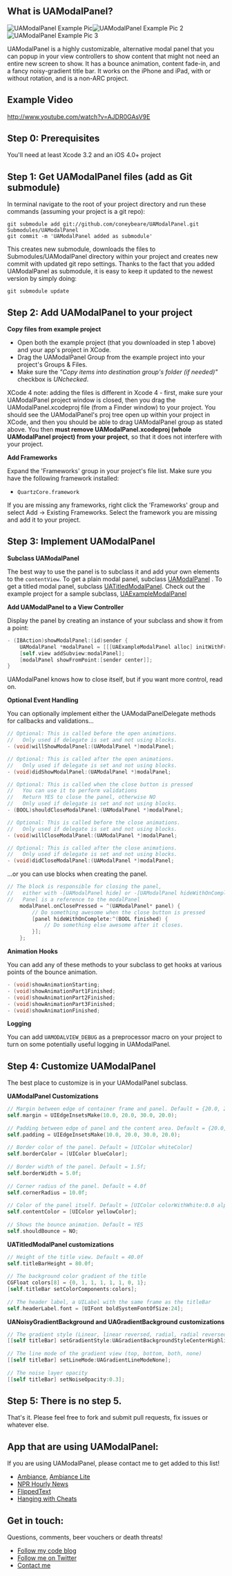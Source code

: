 What is UAModalPanel?
---------------------

![UAModalPanel Example Pic](http://files.urbanapps.com/images/_UAModalPanel.jpg "UAModalPanel Example Pic")![UAModalPanel Example Pic 2](http://files.urbanapps.com/images/_UAModalPanel2.jpg "UAModalPanel Example Pic 2")![UAModalPanel Example Pic 3](http://files.urbanapps.com/images/_UAModalPanel3.jpg "UAModalPanel Example Pic 3")

UAModalPanel is a highly customizable, alternative modal panel that you can popup in your view controllers to show content that might not need an entire new screen to show. It has a bounce animation, content fade-in, and a fancy noisy-gradient title bar. It works on the iPhone and iPad, with or without rotation, and is a non-ARC project.

Example Video
---------------------
http://www.youtube.com/watch?v=AJDR0GAsV9E



Step 0: Prerequisites
---------------------
You'll need at least Xcode 3.2 and an iOS 4.0+ project


Step 1: Get UAModalPanel files (add as Git submodule)
----------------
In terminal navigate to the root of your project directory and run these commands (assuming your project is a git repo):

    git submodule add git://github.com/coneybeare/UAModalPanel.git Submodules/UAModalPanel
    git commit -m 'UAModalPanel added as submodule'

This creates new submodule, downloads the files to Submodules/UAModalPanel directory within your project and creates new commit with updated git repo settings. Thanks to the fact that you added UAModalPanel as submodule, it is easy to keep it updated to the newest version by simply doing:

    git submodule update


Step 2: Add UAModalPanel to your project
------------------------------------

**Copy files from example project**

* Open both the example project (that you downloaded in step 1 above) and your app's project in XCode.
* Drag the UAModalPanel Group from the example project into your project's Groups & Files.
* Make sure the _"Copy items into destination group's folder (if needed)"_ checkbox is _UNchecked_.

XCode 4 note: adding the files is different in Xcode 4 - first, make sure your UAModalPanel project window is closed, then you drag the UAModalPanel.xcodeproj file (from a Finder window) to your project. You should see the UAModalPanel's proj tree open up within your project in XCode, and then you should be able to drag UAModalPanel group as stated above. You then **must remove UAModalPanel.xcodeproj (whole UAModalPanel project) from your project**, so that it does not interfere with your project.

**Add Frameworks**

Expand the 'Frameworks' group in your project's file list. Make sure you have the following framework installed:

* `QuartzCore.framework`

If you are missing any frameworks, right click the 'Frameworks' group and select Add -> Existing Frameworks. Select the framework you are missing and add it to your project.


Step 3: Implement UAModalPanel
------------------------

**Subclass UAModalPanel**

The best way to use the panel is to subclass it and add your own elements to the `contentView`. To get a plain modal panel, subclass [UAModalPanel](https://github.com/coneybeare/UAModalPanel/blob/master/UAModalPanel/Panel/Panels/UAModalPanel.h) . To get a titled modal panel, subclass [UATitledModalPanel](https://github.com/coneybeare/UAModalPanel/blob/master/UAModalPanel/Panel/Panels/UATitledModalPanel.h). Check out the example project for a sample subclass, [UAExampleModalPanel](https://github.com/coneybeare/UAModalPanel/blob/master/UAModalPanel/Example%20Project/UAExampleModalPanel.h)

**Add UAModalPanel to a View Controller**

Display the panel by creating an instance of your subclass and show it from a point:

````objective-c
- (IBAction)showModalPanel:(id)sender {
    UAModalPanel *modalPanel = [[[UAExampleModalPanel alloc] initWithFrame:self.view.bounds] autorelease];
    [self.view addSubview:modalPanel];
    [modalPanel showFromPoint:[sender center]];
}
````

UAModalPanel knows how to close itself, but if you want more control, read on.

**Optional Event Handling**

You can optionally implement either the UAModalPanelDelegate methods for callbacks and validations...

````objective-c
// Optional: This is called before the open animations.
//   Only used if delegate is set and not using blocks.
- (void)willShowModalPanel:(UAModalPanel *)modalPanel;

// Optional: This is called after the open animations.
//   Only used if delegate is set and not using blocks.
- (void)didShowModalPanel:(UAModalPanel *)modalPanel;

// Optional: This is called when the close button is pressed
//   You can use it to perform validations
//   Return YES to close the panel, otherwise NO
//   Only used if delegate is set and not using blocks.
- (BOOL)shouldCloseModalPanel:(UAModalPanel *)modalPanel;

// Optional: This is called before the close animations.
//   Only used if delegate is set and not using blocks.
- (void)willCloseModalPanel:(UAModalPanel *)modalPanel;

// Optional: This is called after the close animations.
//   Only used if delegate is set and not using blocks.
- (void)didCloseModalPanel:(UAModalPanel *)modalPanel;
````
    
...or you can use blocks when creating the panel.

````objective-c
// The block is responsible for closing the panel,
//   either with -[UAModalPanel hide] or -[UAModalPanel hideWithOnComplete:]
//   Panel is a reference to the modalPanel
    modalPanel.onClosePressed = ^(UAModalPanel* panel) {
        // Do something awesome when the close button is pressed
        [panel hideWithOnComplete:^(BOOL finished) {
            // Do something else awesome after it closes.
        }];
    };

````

**Animation Hooks**

You can add any of these methods to your subclass to get hooks at various points of the bounce animation.

````objective-c
- (void)showAnimationStarting;
- (void)showAnimationPart1Finished;
- (void)showAnimationPart2Finished;
- (void)showAnimationPart3Finished;
- (void)showAnimationFinished;
````

**Logging**

You can add `UAMODALVIEW_DEBUG` as a preprocessor macro on your project to turn on some potentially useful logging in UAModalPanel.


Step 4: Customize UAModalPanel
------------------------
  
The best place to customize is in your UAModalPanel subclass.

**UAModalPanel Customizations**

````objective-c
// Margin between edge of container frame and panel. Default = {20.0, 20.0, 20.0, 20.0}
self.margin = UIEdgeInsetsMake(10.0, 20.0, 30.0, 20.0);
    
// Padding between edge of panel and the content area. Default = {20.0, 20.0, 20.0, 20.0}
self.padding = UIEdgeInsetsMake(10.0, 20.0, 30.0, 20.0);
    
// Border color of the panel. Default = [UIColor whiteColor]
self.borderColor = [UIColor blueColor];
    
// Border width of the panel. Default = 1.5f;
self.borderWidth = 5.0f;
    
// Corner radius of the panel. Default = 4.0f
self.cornerRadius = 10.0f;
    
// Color of the panel itself. Default = [UIColor colorWithWhite:0.0 alpha:0.8]
self.contentColor = [UIColor yellowColor];
    
// Shows the bounce animation. Default = YES
self.shouldBounce = NO;
````

**UATitledModalPanel customizations**

````objective-c
// Height of the title view. Default = 40.0f
self.titleBarHeight = 80.0f;
    
// The background color gradient of the title
CGFloat colors[8] = {0, 1, 1, 1, 1, 1, 0, 1};
[self.titleBar setColorComponents:colors];
    
// The header label, a UILabel with the same frame as the titleBar
self.headerLabel.font = [UIFont boldSystemFontOfSize:24];
````

**UANoisyGradientBackground and UAGradientBackground customizations**

````objective-c
// The gradient style (Linear, linear reversed, radial, radial reversed, center highlight). Default = Linear
[[self titleBar] setGradientStyle:UAGradientBackgroundStyleCenterHighlight];
    
// The line mode of the gradient view (top, bottom, both, none)
[[self titleBar] setLineMode:UAGradientLineModeNone];
    
// The noise layer opacity
[[self titleBar] setNoiseOpacity:0.3];
````


Step 5: There is no step 5.
------------------------

That's it. Please feel free to fork and submit pull requests, fix issues or whatever else.


App that are using UAModalPanel:
------------------------
If you are using UAModalPanel, please contact me to get added to this list!

* [Ambiance](http://ambianceapp.com/iphone), [Ambiance Lite](http://ambianceapp.com/iphone)
* [NPR Hourly News](http://nprhourlynews.com)
* [FlippedText](http://flippedtext.com)
* [Hanging with Cheats](http://hangingwithcheats.com)


Get in touch:
------------------------
Questions, comments, beer vouchers or death threats!

* [Follow my code blog](http://code.coneybeare.net)
* [Follow me on Twitter](http://twitter.com/coneybeare) 
* [Contact me](http://coneybeare.net)